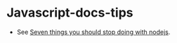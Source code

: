 # Javascript-docs-tips

* See [Seven things you should stop doing with nodejs](http://webapplog.com/seven-things-you-should-stop-doing-with-node-js/). 
  

